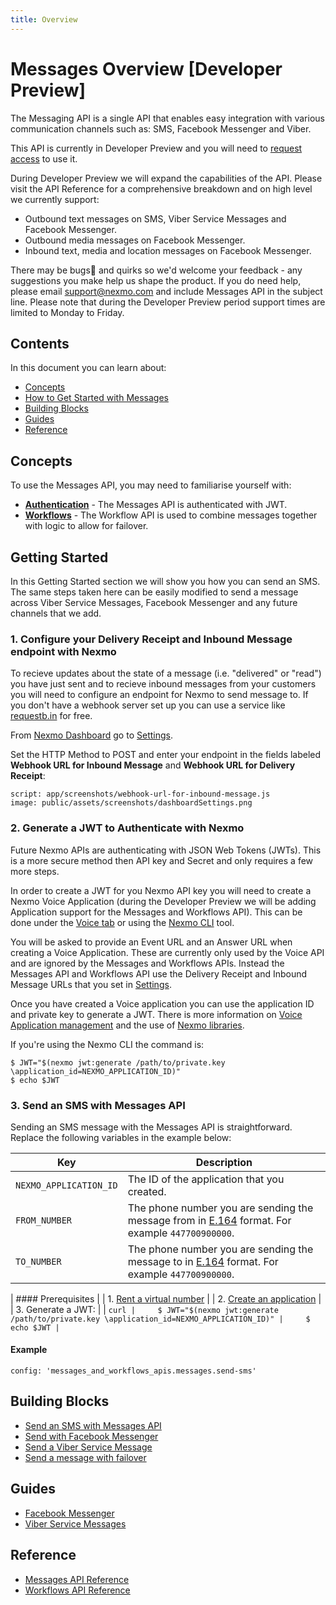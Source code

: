 ```yaml
---
title: Overview
---
```


# Messages Overview [Developer Preview]

The Messaging API is a single API that enables easy integration with various communication channels such as: SMS, Facebook Messenger and Viber.

This API is currently in Developer Preview and you will need to [request access](https://www.nexmo.com/products/messages) to use it.

During Developer Preview we will expand the capabilities of the API. Please visit the API Reference for a comprehensive breakdown and on high level we currently support:

* Outbound text messages on SMS, Viber Service Messages and Facebook Messenger.
* Outbound media messages on Facebook Messenger.
* Inbound text, media and location messages on Facebook Messenger.

There may be bugs🐛 and quirks so we'd welcome your feedback - any suggestions you make help us shape the product. If you do need help, please email [support@nexmo.com](mailto:support@nexmo.com) and include Messages API in the subject line. Please note that during the Developer Preview period support times are limited to Monday to Friday.

## Contents

In this document you can learn about:

* [Concepts](#concepts)
* [How to Get Started with Messages](#getting-started)
* [Building Blocks](#building-blocks)
* [Guides](#guides)
* [Reference](#reference)

## Concepts

To use the Messages API, you may need to familiarise yourself with:

* **[Authentication](/concepts/guides/authentication)** - The Messages API is authenticated with JWT.
* **[Workflows](/messages-and-workflows-apis/workflows/overview)** - The Workflow API is used to combine messages together with logic to allow for failover.

## Getting Started

In this Getting Started section we will show you how you can send an SMS. The same steps taken here can be easily modified to send a message across Viber Service Messages, Facebook Messenger and any future channels that we add.

### 1. Configure your Delivery Receipt and Inbound Message endpoint with Nexmo

To recieve updates about the state of a message (i.e. "delivered" or "read") you have just sent and to recieve inbound messages from your customers you will need to configure an endpoint for Nexmo to send message to. If you don't have a webhook server set up you can use a service like [requestb.in](https://requestb.in/) for free.

From [Nexmo Dashboard](https://dashboard.nexmo.com) go to [Settings](https://dashboard.nexmo.com/settings).

Set the HTTP Method to POST and enter your endpoint in the fields labeled **Webhook URL for Inbound Message** and **Webhook URL for Delivery Receipt**:

```screenshot
script: app/screenshots/webhook-url-for-inbound-message.js
image: public/assets/screenshots/dashboardSettings.png
```

### 2. Generate a JWT to Authenticate with Nexmo

Future Nexmo APIs are authenticating with JSON Web Tokens (JWTs). This is a more secure method then API key and Secret and only requires a few more steps.

In order to create a JWT for you Nexmo API key you will need to create a Nexmo Voice Application (during the Developer Preview we will be adding Application support for the Messages and Workflows API). This can be done under the [Voice tab](https://dashboard.nexmo.com/voice/create-application) or using the [Nexmo CLI]( https://github.com/Nexmo/nexmo-cli) tool.

You will be asked to provide an Event URL and an Answer URL when creating a Voice Application. These are currently only used by the Voice API and are ignored by the Messages and Workflows APIs. Instead the Messages API and Workflows API use the Delivery Receipt and Inbound Message URLs that you set in [Settings](https://dashboard.nexmo.com/settings).

Once you have created a Voice application you can use the application ID and private key to generate a JWT. There is more information on [Voice Application management]( https://www.nexmo.com/blog/2017/06/29/voice-application-management-easier/) and the use of [Nexmo libraries](https://developer.nexmo.com/tools).

If you're using the Nexmo CLI the command is:

```curl
$ JWT="$(nexmo jwt:generate /path/to/private.key \application_id=NEXMO_APPLICATION_ID)"
$ echo $JWT
```

### 3. Send an SMS with Messages API

Sending an SMS message with the Messages API is straightforward. Replace the following variables in the example below:

Key | Description
-- | --
`NEXMO_APPLICATION_ID` |	The ID of the application that you created.
`FROM_NUMBER` | The phone number you are sending the message from in [E.164](https://en.wikipedia.org/wiki/E.164) format. For example `447700900000`.
`TO_NUMBER` | The phone number you are sending the message to in [E.164](https://en.wikipedia.org/wiki/E.164) format. For example `447700900000`.

| #### Prerequisites
|
| 1. [Rent a virtual number](/account/guides/numbers#rent-virtual-numbers)
|
| 2. [Create an application](/concepts/guides/applications#getting-started-with-applications)
|
| 3. Generate a JWT:
|
|     ```curl
|     $ JWT="$(nexmo jwt:generate /path/to/private.key \application_id=NEXMO_APPLICATION_ID)"
|     $ echo $JWT
|     ```

#### Example

```tabbed_examples
config: 'messages_and_workflows_apis.messages.send-sms'
```

## Building Blocks

* [Send an SMS with Messages API](/messages-and-workflows-apis/messages/building-blocks/send-an-sms-with-messages-api)
* [Send with Facebook Messenger](/messages-and-workflows-apis/messages/building-blocks/send-with-facebook-messenger)
* [Send a Viber Service Message](/messages-and-workflows-apis/messages/building-blocks/send-a-viber-service-message)
* [Send a message with failover](/messages-and-workflows-apis/workflows/building-blocks/send-a-message-with-failover)

## Guides

* [Facebook Messenger](/messages-and-workflows-apis/messages/guides/facebook-messenger)
* [Viber Service Messages](/messages-and-workflows-apis/messages/guides/viber-service-messages)

## Reference

* [Messages API Reference](/api/messages-and-workflows-apis/messages)
* [Workflows API Reference](/api/messages-and-workflows-apis/workflows)
